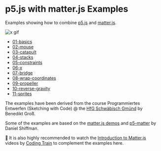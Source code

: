 p5.js with matter.js Examples
=============================

Examples showing how to combine [p5.js](https://p5js.org/) and [matter.js](http://brm.io/matter-js/).

![x gif](https://user-images.githubusercontent.com/480224/44387710-8bf17e80-a526-11e8-972d-43b6e305765e.gif)

* [01-basics](https://b-g.github.io/p5-matter-examples/01-basics)
* [02-mouse](https://b-g.github.io/p5-matter-examples/02-mouse)
* [03-catapult](https://b-g.github.io/p5-matter-examples/03-catapult)
* [04-stacks](https://b-g.github.io/p5-matter-examples/04-stacks)
* [05-constraints](https://b-g.github.io/p5-matter-examples/05-constraints)
* [06-x](https://b-g.github.io/p5-matter-examples/06-x)
* [07-bridge](https://b-g.github.io/p5-matter-examples/07-bridge)
* [08-wrap-coordinates](https://b-g.github.io/p5-matter-examples/08-wrap-coordinates)
* [09-propeller](https://b-g.github.io/p5-matter-examples/09-propeller)
* [10-reverse-gravity](https://b-g.github.io/p5-matter-examples/10-reverse-gravity)
* [11-sprites](https://b-g.github.io/p5-matter-examples/11-sprites)

The examples have been derived from the course Programmiertes Entwerfen (Sketching with Code) @ the [HfG Schwäbisch Gmünd](https://twitter.com/hfggmuend_x/) by Benedikt Groß.

Some of the examples are based on the [matter.js demos](http://brm.io/matter-js/demo) and [p5-matter](https://github.com/shiffman/p5-matter) by Daniel Shiffman. 

👀 It is also highly recommended to watch the [Introduction to Matter.js](https://www.youtube.com/watch?v=urR596FsU68&index=21&t=0s&list=PLRqwX-V7Uu6akvoNKE4GAxf6ZeBYoJ4uh) videos by [Coding Train](https://thecodingtrain.com/) to complement the examples here.


